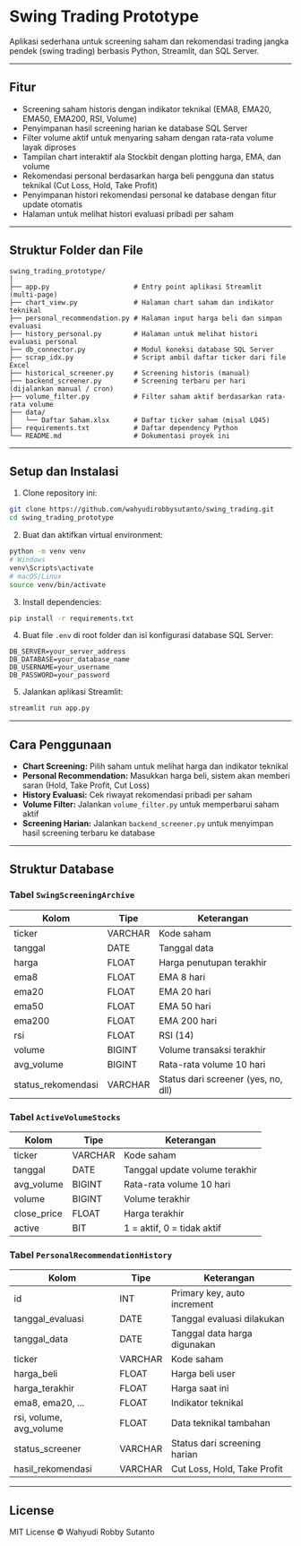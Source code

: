 # Swing Trading Prototype

Aplikasi sederhana untuk screening saham dan rekomendasi trading jangka pendek (swing trading) berbasis Python, Streamlit, dan SQL Server.

---

## Fitur

- Screening saham historis dengan indikator teknikal (EMA8, EMA20, EMA50, EMA200, RSI, Volume)
- Penyimpanan hasil screening harian ke database SQL Server
- Filter volume aktif untuk menyaring saham dengan rata-rata volume layak diproses
- Tampilan chart interaktif ala Stockbit dengan plotting harga, EMA, dan volume
- Rekomendasi personal berdasarkan harga beli pengguna dan status teknikal (Cut Loss, Hold, Take Profit)
- Penyimpanan histori rekomendasi personal ke database dengan fitur update otomatis
- Halaman untuk melihat histori evaluasi pribadi per saham

---

## Struktur Folder dan File

```
swing_trading_prototype/
│
├── app.py                     # Entry point aplikasi Streamlit (multi-page)
├── chart_view.py              # Halaman chart saham dan indikator teknikal
├── personal_recommendation.py # Halaman input harga beli dan simpan evaluasi
├── history_personal.py        # Halaman untuk melihat histori evaluasi personal
├── db_connector.py            # Modul koneksi database SQL Server
├── scrap_idx.py               # Script ambil daftar ticker dari file Excel
├── historical_screener.py     # Screening historis (manual)
├── backend_screener.py        # Screening terbaru per hari (dijalankan manual / cron)
├── volume_filter.py           # Filter saham aktif berdasarkan rata-rata volume
├── data/
│   └── Daftar Saham.xlsx      # Daftar ticker saham (misal LQ45)
├── requirements.txt           # Daftar dependency Python
└── README.md                  # Dokumentasi proyek ini
```

---

## Setup dan Instalasi

1. Clone repository ini:

```bash
git clone https://github.com/wahyudirobbysutanto/swing_trading.git
cd swing_trading_prototype
```

2. Buat dan aktifkan virtual environment:

```bash
python -m venv venv
# Windows
venv\Scripts\activate
# macOS/Linux
source venv/bin/activate
```

3. Install dependencies:

```bash
pip install -r requirements.txt
```

4. Buat file `.env` di root folder dan isi konfigurasi database SQL Server:

```env
DB_SERVER=your_server_address
DB_DATABASE=your_database_name
DB_USERNAME=your_username
DB_PASSWORD=your_password
```

5. Jalankan aplikasi Streamlit:

```bash
streamlit run app.py
```

---

## Cara Penggunaan

- **Chart Screening:** Pilih saham untuk melihat harga dan indikator teknikal
- **Personal Recommendation:** Masukkan harga beli, sistem akan memberi saran (Hold, Take Profit, Cut Loss)
- **History Evaluasi:** Cek riwayat rekomendasi pribadi per saham
- **Volume Filter:** Jalankan `volume_filter.py` untuk memperbarui saham aktif
- **Screening Harian:** Jalankan `backend_screener.py` untuk menyimpan hasil screening terbaru ke database

---

## Struktur Database

### Tabel `SwingScreeningArchive`

| Kolom           | Tipe     | Keterangan                      |
|-----------------|----------|---------------------------------|
| ticker          | VARCHAR  | Kode saham                      |
| tanggal         | DATE     | Tanggal data                    |
| harga           | FLOAT    | Harga penutupan terakhir        |
| ema8            | FLOAT    | EMA 8 hari                      |
| ema20           | FLOAT    | EMA 20 hari                     |
| ema50           | FLOAT    | EMA 50 hari                     |
| ema200          | FLOAT    | EMA 200 hari                    |
| rsi             | FLOAT    | RSI (14)                        |
| volume          | BIGINT   | Volume transaksi terakhir       |
| avg_volume      | BIGINT   | Rata-rata volume 10 hari        |
| status_rekomendasi | VARCHAR | Status dari screener (yes, no, dll) |

### Tabel `ActiveVolumeStocks`

| Kolom     | Tipe     | Keterangan                      |
|-----------|----------|---------------------------------|
| ticker    | VARCHAR  | Kode saham                      |
| tanggal   | DATE     | Tanggal update volume terakhir  |
| avg_volume| BIGINT   | Rata-rata volume 10 hari        |
| volume    | BIGINT   | Volume terakhir                 |
| close_price | FLOAT  | Harga terakhir                  |
| active    | BIT      | 1 = aktif, 0 = tidak aktif      |

### Tabel `PersonalRecommendationHistory`

| Kolom              | Tipe     | Keterangan                      |
|--------------------|----------|---------------------------------|
| id                 | INT      | Primary key, auto increment     |
| tanggal_evaluasi   | DATE     | Tanggal evaluasi dilakukan      |
| tanggal_data       | DATE     | Tanggal data harga digunakan    |
| ticker             | VARCHAR  | Kode saham                      |
| harga_beli         | FLOAT    | Harga beli user                 |
| harga_terakhir     | FLOAT    | Harga saat ini                  |
| ema8, ema20, ...   | FLOAT    | Indikator teknikal              |
| rsi, volume, avg_volume | FLOAT | Data teknikal tambahan         |
| status_screener    | VARCHAR  | Status dari screening harian    |
| hasil_rekomendasi  | VARCHAR  | Cut Loss, Hold, Take Profit     |

---

## License

MIT License © Wahyudi Robby Sutanto